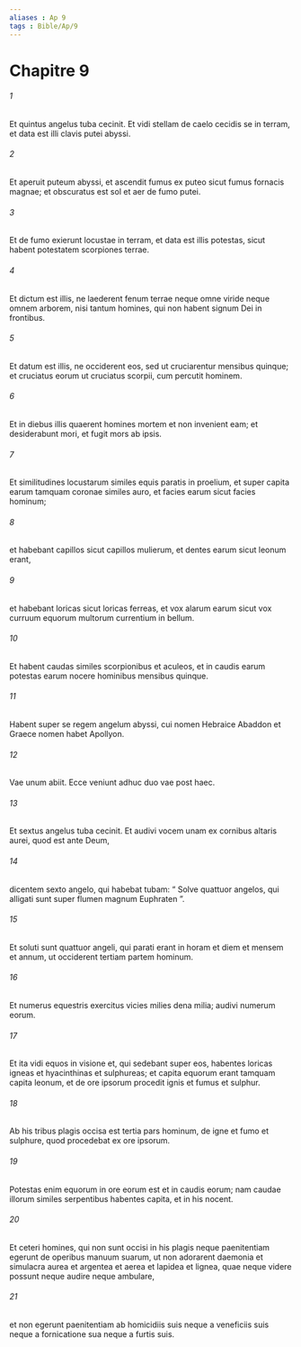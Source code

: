 ```yaml
---
aliases : Ap 9
tags : Bible/Ap/9
---
```


# Chapitre 9

###### 1
Et quintus angelus tuba cecinit. Et vidi stellam de caelo cecidis se in terram, et data est illi clavis putei abyssi. 
###### 2
Et aperuit puteum abyssi, et ascendit fumus ex puteo sicut fumus fornacis magnae; et obscuratus est sol et aer de fumo putei. 
###### 3
Et de fumo exierunt locustae in terram, et data est illis potestas, sicut habent potestatem scorpiones terrae. 
###### 4
Et dictum est illis, ne laederent fenum terrae neque omne viride neque omnem arborem, nisi tantum homines, qui non habent signum Dei in frontibus. 
###### 5
Et datum est illis, ne occiderent eos, sed ut cruciarentur mensibus quinque; et cruciatus eorum ut cruciatus scorpii, cum percutit hominem. 
###### 6
Et in diebus illis quaerent homines mortem et non invenient eam; et desiderabunt mori, et fugit mors ab ipsis.
###### 7
Et similitudines locustarum similes equis paratis in proelium, et super capita earum tamquam coronae similes auro, et facies earum sicut facies hominum; 
###### 8
et habebant capillos sicut capillos mulierum, et dentes earum sicut leonum erant, 
###### 9
et habebant loricas sicut loricas ferreas, et vox alarum earum sicut vox curruum equorum multorum currentium in bellum. 
###### 10
Et habent caudas similes scorpionibus et aculeos, et in caudis earum potestas earum nocere hominibus mensibus quinque. 
###### 11
Habent super se regem angelum abyssi, cui nomen Hebraice Abaddon et Graece nomen habet Apollyon.
###### 12
Vae unum abiit. Ecce veniunt adhuc duo vae post haec.
###### 13
Et sextus angelus tuba cecinit. Et audivi vocem unam ex cornibus altaris aurei, quod est ante Deum, 
###### 14
dicentem sexto angelo, qui habebat tubam: “ Solve quattuor angelos, qui alligati sunt super flumen magnum Euphraten ”. 
###### 15
Et soluti sunt quattuor angeli, qui parati erant in horam et diem et mensem et annum, ut occiderent tertiam partem hominum. 
###### 16
Et numerus equestris exercitus vicies milies dena milia; audivi numerum eorum. 
###### 17
Et ita vidi equos in visione et, qui sedebant super eos, habentes loricas igneas et hyacinthinas et sulphureas; et capita equorum erant tamquam capita leonum, et de ore ipsorum procedit ignis et fumus et sulphur. 
###### 18
Ab his tribus plagis occisa est tertia pars hominum, de igne et fumo et sulphure, quod procedebat ex ore ipsorum. 
###### 19
Potestas enim equorum in ore eorum est et in caudis eorum; nam caudae illorum similes serpentibus habentes capita, et in his nocent.
###### 20
Et ceteri homines, qui non sunt occisi in his plagis neque paenitentiam egerunt de operibus manuum suarum, ut non adorarent daemonia et simulacra aurea et argentea et aerea et lapidea et lignea, quae neque videre possunt neque audire neque ambulare, 
###### 21
et non egerunt paenitentiam ab homicidiis suis neque a veneficiis suis neque a fornicatione sua neque a furtis suis.
